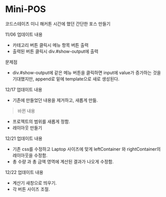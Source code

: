# Mini-POS
코드스테이츠 미니 해커톤 시간에 했던 간단한 포스 만들기



11/06 업데이트 내용
- 카테고리 버튼 클릭시 메뉴 항목 버튼 출력
- 출력된 버튼 클릭시 div.#show-output에 출력

문제점
- div.#show-output에 같은 메뉴 버튼을 클릭하면 input에 value가 증가하는 것을 기대했지만,
append로 밑에 template으로 새로 생성된다.


12/17 업데이트 내용
- 기존에 만들었던 내용을 제거하고, 새롭게 만듦.
> 바뀐 내용
- 프로젝트의 범위를 새롭게 정함.
- 레이아웃 만들기

12/21 업데이트 내용
- 기존 css를 수정하고 Laptop 사이즈에 맞게 leftContainer 와 rightContainer의 레이아웃을 수정함.
- 총 수량 과 총 금액 영역에 계산된 결과가 나오게 수정함.

12/22 업데이트 내용
- 계산기 새창으로 띄우기.
- 각 버튼 사이즈 조절.